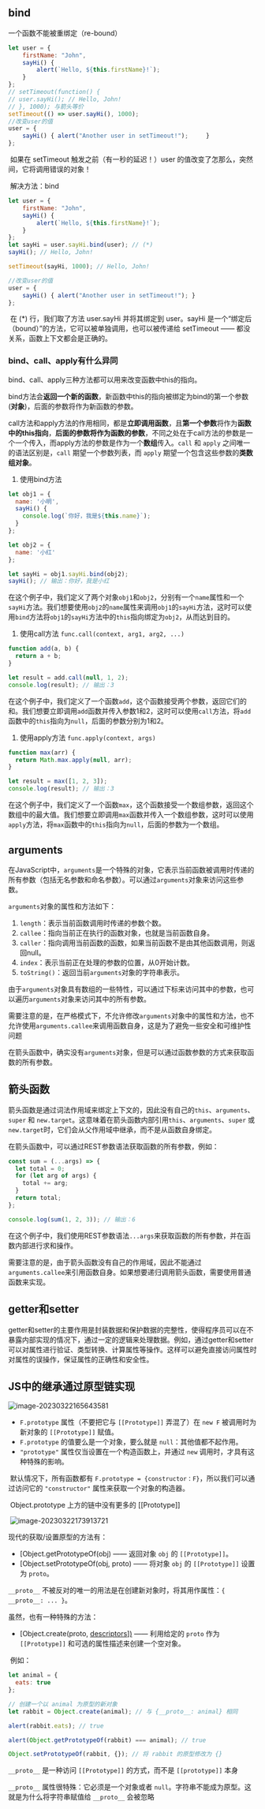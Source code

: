 ## bind

一个函数不能被重绑定（re-bound）

```javascript
let user = {
    firstName: "John",
    sayHi() {
        alert(`Hello, ${this.firstName}!`);
    }
};
// setTimeout(function() {
// user.sayHi(); // Hello, John!
// }, 1000); 与箭头等价
setTimeout(() => user.sayHi(), 1000); 
//改变user的值
user = {
    sayHi() { alert("Another user in setTimeout!"); 	}
};
```

​            如果在 setTimeout 触发之前（有一秒的延迟！）user 的值改变了怎那么，突然间，它将调用错误的对象！

​            解决方法：bind
​           

```js
let user = {
    firstName: "John",
    sayHi() {
        alert(`Hello, ${this.firstName}!`);
    }
};
let sayHi = user.sayHi.bind(user); // (*)
sayHi(); // Hello, John!

setTimeout(sayHi, 1000); // Hello, John!

//改变user的值
user = {
    sayHi() { alert("Another user in setTimeout!"); }
};
```

​            在 (*) 行，我们取了方法 user.sayHi 并将其绑定到 user。sayHi 是一个“绑定后（bound）”的方法，它可以被单独调用，也可以被传递给 setTimeout —— 都没关系，函数上下文都会是正确的。



### bind、call、apply有什么异同

bind、call、apply三种方法都可以用来改变函数中this的指向。

bind方法会**返回一个新的函数**，新函数中this的指向被绑定为bind的第一个参数(**对象**)，后面的参数将作为新函数的参数。

call方法和apply方法的作用相同，都是**立即调用函数**，且**第一个参数**将作为**函数中的this指向**，**后面的参数将作为函数的参数**，不同之处在于call方法的参数是一个一个传入，而apply方法的参数是作为一个**数组**传入。`call` 和 `apply` 之间唯一的语法区别是，`call` 期望一个参数列表，而 `apply` 期望一个包含这些参数的**类数组对象**。

1. 使用bind方法

```javascript
let obj1 = {
  name: '小明',
  sayHi() {
    console.log(`你好，我是${this.name}`);
  }
};

let obj2 = {
  name: '小红'
};

let sayHi = obj1.sayHi.bind(obj2);
sayHi(); // 输出：你好，我是小红
```

在这个例子中，我们定义了两个对象`obj1`和`obj2`，分别有一个`name`属性和一个`sayHi`方法。我们想要使用`obj2`的`name`属性来调用`obj1`的`sayHi`方法，这时可以使用`bind`方法将`obj1`的`sayHi`方法中的`this`指向绑定为`obj2`，从而达到目的。

1. 使用call方法 `func.call(context, arg1, arg2, ...)`

```javascript
function add(a, b) {
  return a + b;
}

let result = add.call(null, 1, 2);
console.log(result); // 输出：3
```

在这个例子中，我们定义了一个函数`add`，这个函数接受两个参数，返回它们的和。我们想要立即调用`add`函数并传入参数1和2，这时可以使用`call`方法，将`add`函数中的`this`指向为`null`，后面的参数分别为1和2。

1. 使用apply方法 `func.apply(context, args)`

```javascript
function max(arr) {
  return Math.max.apply(null, arr);
}

let result = max([1, 2, 3]);
console.log(result); // 输出：3
```

在这个例子中，我们定义了一个函数`max`，这个函数接受一个数组参数，返回这个数组中的最大值。我们想要立即调用`max`函数并传入一个数组参数，这时可以使用`apply`方法，将`max`函数中的`this`指向为`null`，后面的参数为一个数组。

## arguments

在JavaScript中，`arguments`是一个特殊的对象，它表示当前函数被调用时传递的所有参数（包括无名参数和命名参数）。可以通过`arguments`对象来访问这些参数。

`arguments`对象的属性和方法如下：

1. `length`：表示当前函数调用时传递的参数个数。
2. `callee`：指向当前正在执行的函数对象，也就是当前函数自身。
3. `caller`：指向调用当前函数的函数，如果当前函数不是由其他函数调用，则返回null。
4. `index`：表示当前正在处理的参数的位置，从0开始计数。
5. `toString()`：返回当前`arguments`对象的字符串表示。

由于`arguments`对象具有数组的一些特性，可以通过下标来访问其中的参数，也可以遍历`arguments`对象来访问其中的所有参数。

需要注意的是，在严格模式下，不允许修改`arguments`对象中的属性和方法，也不允许使用`arguments.callee`来调用函数自身，这是为了避免一些安全和可维护性问题



在箭头函数中，确实没有`arguments`对象，但是可以通过函数参数的方式来获取函数的所有参数。

## 箭头函数

箭头函数是通过词法作用域来绑定上下文的，因此没有自己的`this`、`arguments`、`super` 和 `new.target`。这意味着在箭头函数内部引用`this`、`arguments`、`super` 或 `new.target`时，它们会从父作用域中继承，而不是从函数自身绑定。

在箭头函数中，可以通过REST参数语法获取函数的所有参数，例如：

```javascript
const sum = (...args) => {
  let total = 0;
  for (let arg of args) {
    total += arg;
  }
  return total;
};

console.log(sum(1, 2, 3)); // 输出：6
```

在这个例子中，我们使用REST参数语法`...args`来获取函数的所有参数，并在函数内部进行求和操作。

需要注意的是，由于箭头函数没有自己的作用域，因此不能通过`arguments.callee`来引用函数自身。如果想要递归调用箭头函数，需要使用普通函数来实现。

## getter和setter

getter和setter的主要作用是封装数据和保护数据的完整性，使得程序员可以在不暴露内部实现的情况下，通过一定的逻辑来处理数据。例如，通过getter和setter可以对属性进行验证、类型转换、计算属性等操作。这样可以避免直接访问属性时对属性的误操作，保证属性的正确性和安全性。



## JS中的继承通过原型链实现



![image-20230322165643581](./notes.assets/image-20230322165643581.png)

- `F.prototype` 属性（不要把它与 `[[Prototype]]` 弄混了）在 `new F` 被调用时为新对象的 `[[Prototype]]` 赋值。
- `F.prototype` 的值要么是一个对象，要么就是 `null`：其他值都不起作用。
- `"prototype"` 属性仅当设置在一个构造函数上，并通过 `new` 调用时，才具有这种特殊的影响。

​		默认情况下，所有函数都有 `F.prototype = {constructor：F}`，所以我们可以通过访问它的 `"constructor"` 属性来获取一个对象的构造器。



​		Object.prototype 上方的链中没有更多的 [[Prototype]]

​		![image-20230322173913721](./notes.assets/image-20230322173913721.png)



现代的获取/设置原型的方法有：

- [Object.getPrototypeOf(obj) —— 返回对象 `obj` 的 `[[Prototype]]`。
- [Object.setPrototypeOf(obj, proto) —— 将对象 `obj` 的 `[[Prototype]]` 设置为 `proto`。

`__proto__` 不被反对的唯一的用法是在创建新对象时，将其用作属性：`{ __proto__: ... }`。

虽然，也有一种特殊的方法：

- [Object.create(proto, [descriptors\])](https://developer.mozilla.org/zh/docs/Web/JavaScript/Reference/Global_Objects/Object/create) —— 利用给定的 `proto` 作为 `[[Prototype]]` 和可选的属性描述来创建一个空对象。

​	例如：

```javascript
let animal = {
  eats: true
};

// 创建一个以 animal 为原型的新对象
let rabbit = Object.create(animal); // 与 {__proto__: animal} 相同

alert(rabbit.eats); // true

alert(Object.getPrototypeOf(rabbit) === animal); // true

Object.setPrototypeOf(rabbit, {}); // 将 rabbit 的原型修改为 {}
```

`__proto__` 是一种访问 `[[Prototype]]` 的方式，而不是 `[[prototype]]` 本身

`__proto__` 属性很特殊：它必须是一个对象或者 `null`。字符串不能成为原型。这就是为什么将字符串赋值给 `__proto__` 会被忽略




